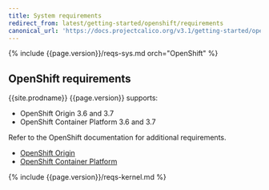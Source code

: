```yaml
---
title: System requirements
redirect_from: latest/getting-started/openshift/requirements
canonical_url: 'https://docs.projectcalico.org/v3.1/getting-started/openshift/requirements'
---
```


{% include {{page.version}}/reqs-sys.md orch="OpenShift" %}

## OpenShift requirements

{{site.prodname}} {{page.version}} supports:

- OpenShift Origin 3.6 and 3.7
- OpenShift Container Platform 3.6 and 3.7

Refer to the OpenShift documentation for additional requirements.

- [OpenShift Origin](https://docs.openshift.org/latest/install_config/install/prerequisites.html)
- [OpenShift Container Platform](https://docs.openshift.com/container-platform/latest/install_config/install/prerequisites.html)

{% include {{page.version}}/reqs-kernel.md %}